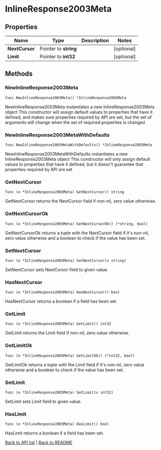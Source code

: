 # InlineResponse2003Meta

## Properties

Name | Type | Description | Notes
------------ | ------------- | ------------- | -------------
**NextCursor** | Pointer to **string** |  | [optional] 
**Limit** | Pointer to **int32** |  | [optional] 

## Methods

### NewInlineResponse2003Meta

`func NewInlineResponse2003Meta() *InlineResponse2003Meta`

NewInlineResponse2003Meta instantiates a new InlineResponse2003Meta object
This constructor will assign default values to properties that have it defined,
and makes sure properties required by API are set, but the set of arguments
will change when the set of required properties is changed

### NewInlineResponse2003MetaWithDefaults

`func NewInlineResponse2003MetaWithDefaults() *InlineResponse2003Meta`

NewInlineResponse2003MetaWithDefaults instantiates a new InlineResponse2003Meta object
This constructor will only assign default values to properties that have it defined,
but it doesn't guarantee that properties required by API are set

### GetNextCursor

`func (o *InlineResponse2003Meta) GetNextCursor() string`

GetNextCursor returns the NextCursor field if non-nil, zero value otherwise.

### GetNextCursorOk

`func (o *InlineResponse2003Meta) GetNextCursorOk() (*string, bool)`

GetNextCursorOk returns a tuple with the NextCursor field if it's non-nil, zero value otherwise
and a boolean to check if the value has been set.

### SetNextCursor

`func (o *InlineResponse2003Meta) SetNextCursor(v string)`

SetNextCursor sets NextCursor field to given value.

### HasNextCursor

`func (o *InlineResponse2003Meta) HasNextCursor() bool`

HasNextCursor returns a boolean if a field has been set.

### GetLimit

`func (o *InlineResponse2003Meta) GetLimit() int32`

GetLimit returns the Limit field if non-nil, zero value otherwise.

### GetLimitOk

`func (o *InlineResponse2003Meta) GetLimitOk() (*int32, bool)`

GetLimitOk returns a tuple with the Limit field if it's non-nil, zero value otherwise
and a boolean to check if the value has been set.

### SetLimit

`func (o *InlineResponse2003Meta) SetLimit(v int32)`

SetLimit sets Limit field to given value.

### HasLimit

`func (o *InlineResponse2003Meta) HasLimit() bool`

HasLimit returns a boolean if a field has been set.


[Back to API list](../README.md#documentation-for-api-endpoints) | [Back to README](../README.md)
